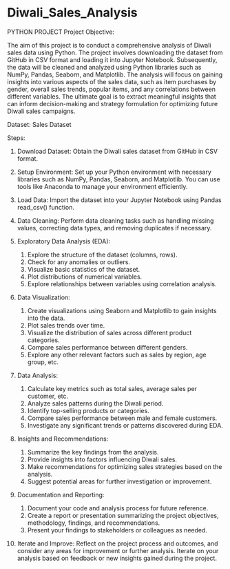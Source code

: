 # Diwali_Sales_Analysis
PYTHON PROJECT
Project Objective: 

The aim of this project is to conduct a comprehensive analysis of Diwali sales data using Python. The project involves downloading the dataset from GitHub in CSV format and loading it into Jupyter Notebook. Subsequently, the data will be cleaned and analyzed using Python libraries such as NumPy, Pandas, Seaborn, and Matplotlib. The analysis will focus on gaining insights into various aspects of the sales data, such as item purchases by gender, overall sales trends, popular items, and any correlations between different variables. The ultimate goal is to extract meaningful insights that can inform decision-making and strategy formulation for optimizing future Diwali sales campaigns.

Dataset: Sales Dataset

Steps:

1) Download Dataset:
   Obtain the Diwali sales dataset from GitHub in CSV format.

2) Setup Environment:
   Set up your Python environment with necessary libraries such as NumPy, Pandas, Seaborn, and Matplotlib. You can use tools like Anaconda to manage your environment 
   efficiently.

3) Load Data:
   Import the dataset into your Jupyter Notebook using Pandas read_csv() function.

4) Data Cleaning:
   Perform data cleaning tasks such as handling missing values, correcting data types, and removing duplicates if necessary.

5) Exploratory Data Analysis (EDA):
      1) Explore the structure of the dataset (columns, rows).
      2) Check for any anomalies or outliers.
      3) Visualize basic statistics of the dataset.
      4) Plot distributions of numerical variables.
      5) Explore relationships between variables using correlation analysis.
   
6) Data Visualization:
     1) Create visualizations using Seaborn and Matplotlib to gain insights into the data.
     2) Plot sales trends over time.
     3) Visualize the distribution of sales across different product categories.
     4) Compare sales performance between different genders.
     5) Explore any other relevant factors such as sales by region, age group, etc.
      
7) Data Analysis:
     1) Calculate key metrics such as total sales, average sales per customer, etc.
     2) Analyze sales patterns during the Diwali period.
     3) Identify top-selling products or categories.
     4) Compare sales performance between male and female customers.
     5) Investigate any significant trends or patterns discovered during EDA.
        
8) Insights and Recommendations:
     1) Summarize the key findings from the analysis.
     2) Provide insights into factors influencing Diwali sales.
     3) Make recommendations for optimizing sales strategies based on the analysis.
     4) Suggest potential areas for further investigation or improvement.
        
9) Documentation and Reporting:
     1) Document your code and analysis process for future reference.
     2) Create a report or presentation summarizing the project objectives, methodology, findings, and recommendations.
     3) Present your findings to stakeholders or colleagues as needed.
        
10) Iterate and Improve: 
Reflect on the project process and outcomes, and consider any areas for improvement or further analysis. Iterate on your analysis based on feedback or new insights gained during the project.
